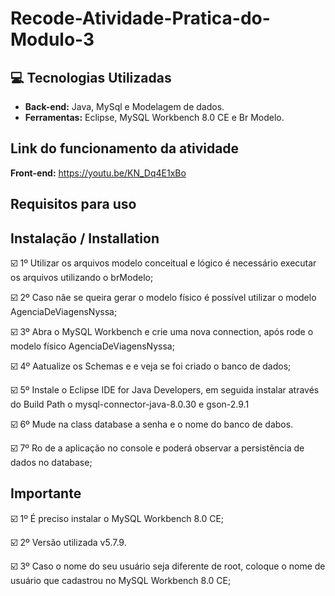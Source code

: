 # Recode-Atividade-Pratica-do-Modulo-3

## :computer: Tecnologias Utilizadas

* **Back-end:** Java, MySql e Modelagem de dados.
* **Ferramentas:** Eclipse, MySQL Workbench 8.0 CE e Br Modelo.

## Link do funcionamento da atividade

**Front-end:** https://youtu.be/KN_Dq4E1xBo

## Requisitos para uso

## Instalação / Installation


☑️ 1º Utilizar os arquivos modelo conceitual e lógico é necessário executar os arquivos utilizando o brModelo;

☑️ 2º Caso nãe se queira gerar o modelo físico é possível utilizar o modelo AgenciaDeViagensNyssa;

☑️ 3º Abra o MySQL Workbench e crie uma nova connection, após rode o modelo físico AgenciaDeViagensNyssa;

☑️ 4º Aatualize os Schemas e e veja se foi criado o banco de dados;

☑️ 5º Instale o Eclipse IDE for Java Developers, em seguida instalar através do Build Path o mysql-connector-java-8.0.30 e gson-2.9.1  

☑️ 6º Mude na class database a senha e o nome do banco de dabos.

☑️ 7º Ro de a aplicação no console e poderá observar a persistência de dados no database;

## Importante

☑️ 1º É preciso instalar o MySQL Workbench 8.0 CE;

☑️ 2º Versão utilizada v5.7.9.

☑️ 3º Caso o nome do seu usuário seja diferente de root, coloque o nome de usuário que cadastrou no  MySQL Workbench 8.0 CE;







